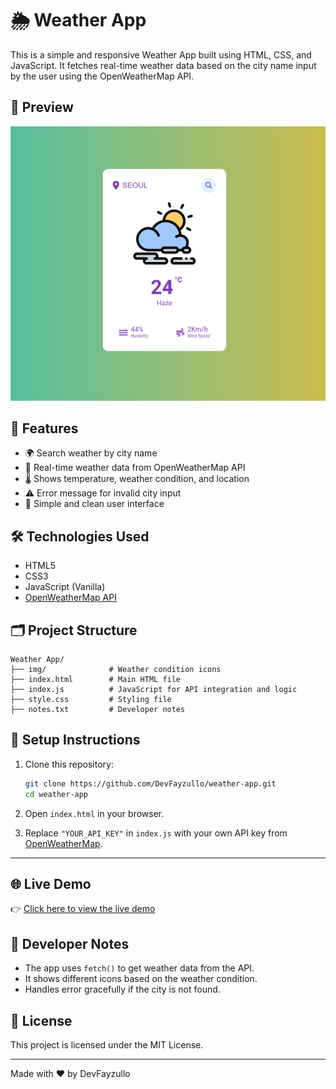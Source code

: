 # 🌦️ Weather App

This is a simple and responsive Weather App built using HTML, CSS, and JavaScript. It fetches real-time weather data based on the city name input by the user using the OpenWeatherMap API.

## 📸 Preview

![App Screenshot](./img/preview.png)

## 🚀 Features

- 🌍 Search weather by city name
- 📡 Real-time weather data from OpenWeatherMap API
- 🌡️ Shows temperature, weather condition, and location
- ⚠️ Error message for invalid city input
- 🎨 Simple and clean user interface

## 🛠️ Technologies Used

- HTML5
- CSS3
- JavaScript (Vanilla)
- [OpenWeatherMap API](https://openweathermap.org/api)

## 🗂️ Project Structure

```
Weather App/
├── img/              # Weather condition icons
├── index.html        # Main HTML file
├── index.js          # JavaScript for API integration and logic
├── style.css         # Styling file
├── notes.txt         # Developer notes
```

## 🔧 Setup Instructions

1. Clone this repository:

   ```bash
   git clone https://github.com/DevFayzullo/weather-app.git
   cd weather-app
   ```

2. Open `index.html` in your browser.

3. Replace `"YOUR_API_KEY"` in `index.js` with your own API key from [OpenWeatherMap](https://openweathermap.org/).

---

## 🌐 Live Demo

👉 [Click here to view the live demo](https://weatherappbydevfayzullo.netlify.app/)

## 📝 Developer Notes

- The app uses `fetch()` to get weather data from the API.
- It shows different icons based on the weather condition.
- Handles error gracefully if the city is not found.

## 📄 License

This project is licensed under the MIT License.

---

Made with ❤️ by DevFayzullo
